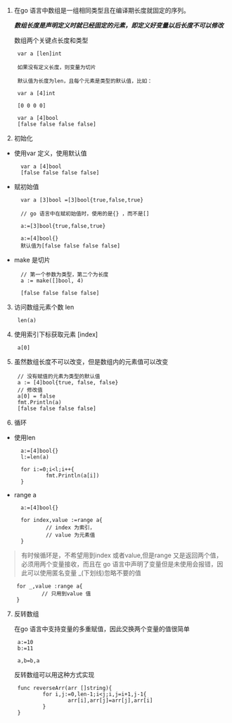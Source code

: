1. 在go 语言中数组是一组相同类型且在编译期长度就固定的序列。

   ***数组长度是声明定义时就已经固定的元素，即定义好变量以后长度不可以修改***

   数组两个关键点长度和类型

        var a [len]int

        如果没有定义长度，则变量为切片

        默认值为长度为len，且每个元素是类型的默认值，比如：

        var a [4]int

        [0 0 0 0]

        var a [4]bool
        [false false false false]

2. 初始化

+ 使用var 定义，使用默认值

        var a [4]bool
        [false false false false]

+ 赋初始值

        var a [3]bool =[3]bool{true,false,true}

        // go 语言中在赋初始值时，使用的是{} ，而不是[]

        a:=[3]bool{true,false,true}

        a:=[4]bool{}  
        默认值为[false false false false]

+ make 是切片

        // 第一个参数为类型，第二个为长度
        a := make([]bool, 4) 

        [false false false false]

3. 访问数组元素个数 len

        len(a)

4. 使用索引下标获取元素 [index]

        a[0]

5. 虽然数组长度不可以改变，但是数组内的元素值可以改变

        // 没有赋值的元素为类型的默认值
        a := [4]bool{true, false, false}
        // 修改值
        a[0] = false
        fmt.Println(a)
        [false false false false]

6. 循环

+ 使用len

        a:=[4]bool{}
        l:=len(a)

        for i:=0;i<l;i++{
                fmt.Println(a[i])
        }

+ range a

        a:=[4]bool{}

        for index,value :=range a{
                // index 为索引，
                // value 为元素值
        }


> 有时候循环是，不希望用到index 或者value,但是range 又是返回两个值，必须用两个变量接收，而且在 go 语言中声明了变量但是未使用会报错，因此可以使用匿名变量 _(下划线)忽略不要的值

        for _,value :range a{
                // 只用到value 值
        }

7. 反转数组

   在go 语言中支持变量的多重赋值，因此交换两个变量的值很简单

        a:=10
        b:=11

        a,b=b,a

   反转数组可以用这种方式实现

        func reverseArr(arr []string){
                for i,j:=0,len-1;i<j;i,j=i+1,j-1{
                        arr[i],arr[j]=arr[j],arr[i]
                }
        }
        